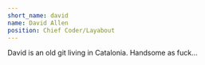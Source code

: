 ```yaml
---
short_name: david
name: David Allen
position: Chief Coder/Layabout
---
```

David is an old git living in Catalonia. Handsome as fuck...
